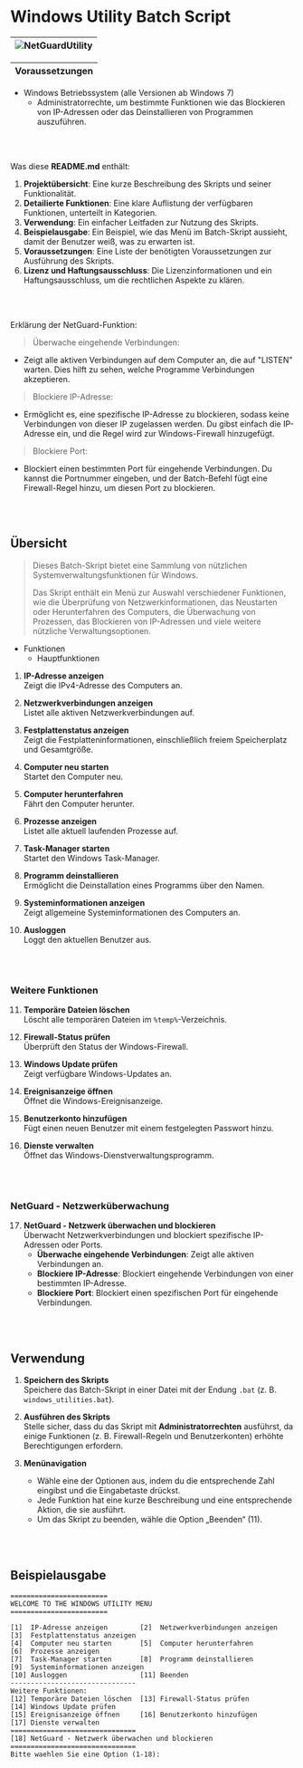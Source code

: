 # Windows Utility Batch Script

|![NetGuardUtility](https://github.com/user-attachments/assets/e8021ea7-3a72-427f-bb66-8cc2eb2b01b3)|
|---|

|Voraussetzungen|
|---|
- Windows Betriebssystem (alle Versionen ab Windows 7)
  - Administratorrechte, um bestimmte Funktionen wie das Blockieren von IP-Adressen oder das Deinstallieren von Programmen auszuführen.

<br><br>

Was diese **README.md** enthält:

1. **Projektübersicht**: Eine kurze Beschreibung des Skripts und seiner Funktionalität.
2. **Detailierte Funktionen**: Eine klare Auflistung der verfügbaren Funktionen, unterteilt in Kategorien.
3. **Verwendung**: Ein einfacher Leitfaden zur Nutzung des Skripts.
4. **Beispielausgabe**: Ein Beispiel, wie das Menü im Batch-Skript aussieht, damit der Benutzer weiß, was zu erwarten ist.
5. **Voraussetzungen**: Eine Liste der benötigten Voraussetzungen zur Ausführung des Skripts.
6. **Lizenz und Haftungsausschluss**: Die Lizenzinformationen und ein Haftungsausschluss, um die rechtlichen Aspekte zu klären.

<br><br>

Erklärung der NetGuard-Funktion:
> Überwache eingehende Verbindungen: 
  - Zeigt alle aktiven Verbindungen auf dem Computer an, die auf "LISTEN" warten. Dies hilft zu sehen, welche Programme Verbindungen akzeptieren. <p>
> Blockiere IP-Adresse: 
  - Ermöglicht es, eine spezifische IP-Adresse zu blockieren, sodass keine Verbindungen von dieser IP zugelassen werden. Du gibst einfach die IP-Adresse ein, und die Regel wird zur Windows-Firewall hinzugefügt. <p>
> Blockiere Port: 
  - Blockiert einen bestimmten Port für eingehende Verbindungen. Du kannst die Portnummer eingeben, und der Batch-Befehl fügt eine Firewall-Regel hinzu, um diesen Port zu blockieren.

<br><br>

## Übersicht
> Dieses Batch-Skript bietet eine Sammlung von nützlichen Systemverwaltungsfunktionen für Windows. <p>
> Das Skript enthält ein Menü zur Auswahl verschiedener Funktionen, wie die Überprüfung von Netzwerkinformationen, das Neustarten oder Herunterfahren des Computers, die Überwachung von Prozessen, das Blockieren von IP-Adressen und viele weitere nützliche Verwaltungsoptionen.

- Funktionen
  - Hauptfunktionen

1. **IP-Adresse anzeigen**  
   Zeigt die IPv4-Adresse des Computers an.

2. **Netzwerkverbindungen anzeigen**  
   Listet alle aktiven Netzwerkverbindungen auf.

3. **Festplattenstatus anzeigen**  
   Zeigt die Festplatteninformationen, einschließlich freiem Speicherplatz und Gesamtgröße.

4. **Computer neu starten**  
   Startet den Computer neu.

5. **Computer herunterfahren**  
   Fährt den Computer herunter.

6. **Prozesse anzeigen**  
   Listet alle aktuell laufenden Prozesse auf.

7. **Task-Manager starten**  
   Startet den Windows Task-Manager.

8. **Programm deinstallieren**  
   Ermöglicht die Deinstallation eines Programms über den Namen.

9. **Systeminformationen anzeigen**  
   Zeigt allgemeine Systeminformationen des Computers an.

10. **Ausloggen**  
    Loggt den aktuellen Benutzer aus.

<br><br>

### Weitere Funktionen

11. **Temporäre Dateien löschen**  
    Löscht alle temporären Dateien im `%temp%`-Verzeichnis.

12. **Firewall-Status prüfen**  
    Überprüft den Status der Windows-Firewall.

13. **Windows Update prüfen**  
    Zeigt verfügbare Windows-Updates an.

14. **Ereignisanzeige öffnen**  
    Öffnet die Windows-Ereignisanzeige.

15. **Benutzerkonto hinzufügen**  
    Fügt einen neuen Benutzer mit einem festgelegten Passwort hinzu.

16. **Dienste verwalten**  
    Öffnet das Windows-Dienstverwaltungsprogramm.

<br><br>

### NetGuard - Netzwerküberwachung

17. **NetGuard - Netzwerk überwachen und blockieren**  
    Überwacht Netzwerkverbindungen und blockiert spezifische IP-Adressen oder Ports.  
    - **Überwache eingehende Verbindungen**: Zeigt alle aktiven Verbindungen an.  
    - **Blockiere IP-Adresse**: Blockiert eingehende Verbindungen von einer bestimmten IP-Adresse.  
    - **Blockiere Port**: Blockiert einen spezifischen Port für eingehende Verbindungen.

<br><br>

## Verwendung

1. **Speichern des Skripts**  
   Speichere das Batch-Skript in einer Datei mit der Endung `.bat` (z. B. `windows_utilities.bat`).

2. **Ausführen des Skripts**  
   Stelle sicher, dass du das Skript mit **Administratorrechten** ausführst, da einige Funktionen (z. B. Firewall-Regeln und Benutzerkonten) erhöhte Berechtigungen erfordern.

3. **Menünavigation**  
   - Wähle eine der Optionen aus, indem du die entsprechende Zahl eingibst und die Eingabetaste drückst.
   - Jede Funktion hat eine kurze Beschreibung und eine entsprechende Aktion, die sie ausführt.
   - Um das Skript zu beenden, wähle die Option „Beenden“ (11).

<br><br>

## Beispielausgabe

```batch
========================
WELCOME TO THE WINDOWS UTILITY MENU
========================

[1]  IP-Adresse anzeigen        [2]  Netzwerkverbindungen anzeigen      [3]  Festplattenstatus anzeigen
[4]  Computer neu starten       [5]  Computer herunterfahren            [6]  Prozesse anzeigen
[7]  Task-Manager starten       [8]  Programm deinstallieren            [9]  Systeminformationen anzeigen
[10] Ausloggen                  [11] Beenden                         
-------------------------------
Weitere Funktionen:
[12] Temporäre Dateien löschen  [13] Firewall-Status prüfen           [14] Windows Update prüfen
[15] Ereignisanzeige öffnen     [16] Benutzerkonto hinzufügen         [17] Dienste verwalten
===============================
[18] NetGuard - Netzwerk überwachen und blockieren
===============================
Bitte waehlen Sie eine Option (1-18): 
